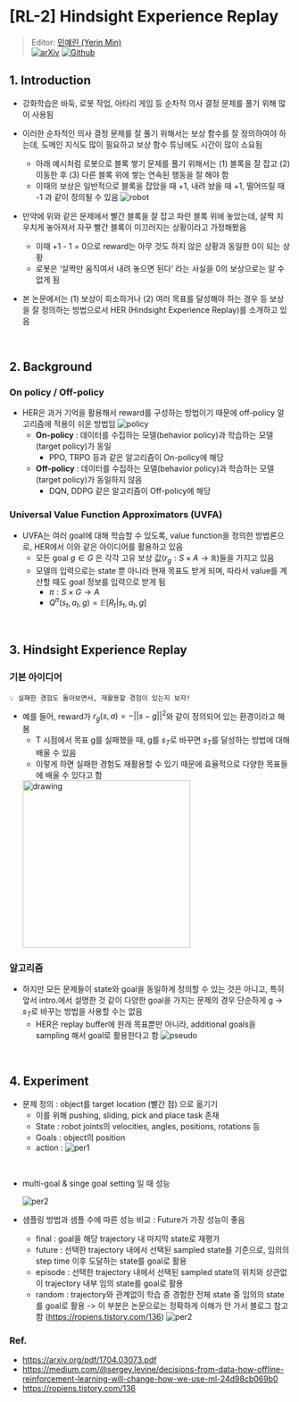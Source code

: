 # [RL-2] Hindsight Experience Replay

> Editor: [민예린 (Yerin Min)](https://www.linkedin.com/in/yerinmin/)  
>[![arXiv](https://img.shields.io/badge/arXiv-1707.01495-b31b1b.svg)](https://arxiv.org/pdf/1707.01495.pdf)
>[![Github](https://img.shields.io/badge/GitHub-181717?logo=github&logoColor=white)](https://github.com/TsuTikgiau/ValueMemoryGraph)


## 1. Introduction

- 강화학습은 바둑, 로봇 작업, 아타리 게임 등 순차적 의사 결정 문제를 풀기 위해 많이 사용됨
- 이러한 순차적인 의사 결정 문제를 잘 풀기 위해서는 보상 함수를 잘 정의하여야 하는데, 도메인 지식도 많이 필요하고 보상 함수 튜닝에도 시간이 많이 소요됨
    - 아래 예시처럼 로봇으로 블록 쌓기 문제를 풀기 위해서는 (1) 블록을 잘 잡고 (2) 이동한 후 (3) 다른 블록 위에 쌓는 연속된 행동을 잘 해야 함
    - 이때의 보상은 일반적으로 블록을 잡았을 때 +1, 내려 놨을 때 +1, 떨어뜨릴 때 -1 과 같이 정의될 수 있음
    ![robot](./materials/HER/img_1.png)

- 만약에 위와 같은 문제에서 빨간 블록을 잘 잡고 파란 블록 위에 놓았는데, 살짝 치우치게 놓아져서 자꾸 빨간 블록이 미끄러지는 상황이라고 가정해봤음
    - 이때 +1 - 1 = 0으로 reward는 아무 것도 하지 않은 상황과 동일한 0이 되는 상황
    - 로봇은 ‘살짝만 움직여서 내려 놓으면 된다’ 라는 사실을 0의 보상으로는 알 수 없게 됨
- 본 논문에서는 (1) 보상이 희소하거나 (2) 여러 목표를 달성해야 하는 경우 등 보상을 잘 정의하는 방법으로서 HER (Hindsight Experience Replay)를 소개하고 있음

<br>

## 2. Background
### On policy / Off-policy

- HER은 과거 기억을 활용해서 reward를 구성하는 방법이기 때문에 off-policy 알고리즘에 적용이 쉬운 방법임
    ![policy](./materials/HER/img_2.png)    
    - **On-policy** : 데이터를 수집하는 모델(behavior policy)과 학습하는 모델(target policy)가 동일
        - PPO, TRPO 등과 같은 알고리즘이 On-policy에 해당
    - **Off-policy** : 데이터를 수집하는 모델(behavior policy)과 학습하는 모델(target policy)가 동일하지 않음
        - DQN, DDPG 같은 알고리즘이 Off-policy에 해당

### Universal Value Function Approximators (UVFA)

- UVFA는 여러 goal에 대해 학습할 수 있도록, value function을 정의한 방법론으로, HER에서 이와 같은 아이디어를 활용하고 있음
    - 모든  goal $g \in G$ 은 각각 고유 보상 값($r_g:S\times A \to \mathbb{R}$)들을 가지고 있음
    - 모델의 입력으로는 state 뿐 아니라 현재 목표도 받게 되며, 따라서 value를 계산할 때도 goal 정보를 입력으로 받게 됨
        - $\pi :S \times G\to A$
        - $Q^{\pi}(s_t,a_t,g)=\mathbb{E}[R_t|s_t,a_t,g]$

<br>

## 3. Hindsight Experience Replay
### 기본 아이디어


    💡 실패한 경험도 돌아보면서, 재활용할 경험이 있는지 보자!

- 예를 들어, reward가 $r_g(s,a) =-||s-g||^2$와 같이 정의되어 있는 환경이라고 해봄
    - T 시점에서 목표 g를 실패했을 때, g를  $s_T$로 바꾸면  $s_T$를 달성하는 방법에 대해 배울 수 있음
    - 이렇게  하면 실패한 경험도 재활용할 수 있기 때문에 효율적으로 다양한 목표들에 배울 수 있다고 함
    <img src="./materials/HER/img_3.png" alt="drawing" width="300"/>

### 알고리즘

- 하지만 모든 문제들이 state와 goal을 동일하게 정의할 수 있는 것은 아니고, 특히 앞서 intro.에서 설명한 것 같이 다양한 goal을 가지는 문제의 경우 단순하게 g →  $s_T$로 바꾸는 방법을 사용할 수는 없음
    - HER은  replay buffer에 원래 목표뿐만 아니라, additional goals을 sampling 해서 goal로 활용한다고 함
![pseudo](./materials/HER/img_4.png)

<br>

## 4. Experiment
- 문제 정의 : object를 target location (빨간 점) 으로 옮기기
    - 이를 위해 pushing, sliding, pick and place task 존재
    - State : robot joints의 velocities, angles, positions, rotations 등
    - Goals : object의 position
    - action :
![per1](./materials/HER/img_5.png)

<br>

- multi-goal & singe goal setting 일 때 성능

    ![per2](./materials/HER/img_6.png)


- 샘플링 방법과 샘플 수에 따른 성능 비교 : Future가 가장 성능이 좋음
    - final : goal을 해당 trajectory 내 마지막 state로 재평가
    - future : 선택한 trajectory 내에서 선택된 sampled state를 기준으로, 임의의 step time 이후 도달하는 state를 goal로 활용
    - episode : 선택한 trajectory 내에서 선택된 sampled state의 위치와 상관없이 trajectory 내부 임의 state를 goal로 활용
    - random : trajectory와 관계없이 학습 중 경험한 전체 state 중 임의의 state를 goal로 활용
-> 이 부분은 논문으로는 정확하게 이해가 안 가서 블로그 참고함 (https://ropiens.tistory.com/136)
![per2](./materials/HER/img_7.png)


### Ref.
- https://arxiv.org/pdf/1704.03073.pdf
- https://medium.com/@sergey.levine/decisions-from-data-how-offline-reinforcement-learning-will-change-how-we-use-ml-24d98cb069b0
- https://ropiens.tistory.com/136